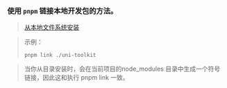 ### 使用 `pnpm` 链接本地开发包的方法。

> [从本地文件系统安装](https://pnpm.io/zh/cli/add#%E4%BB%8E%E6%9C%AC%E5%9C%B0%E6%96%87%E4%BB%B6%E7%B3%BB%E7%BB%9F%E5%AE%89%E8%A3%85)

> 示例：
>
> `pnpm link ./uni-toolkit`

> 当你从目录安装时，会在当前项目的node_modules 目录中生成一个符号链接，因此这和执行 pnpm link 一致。
